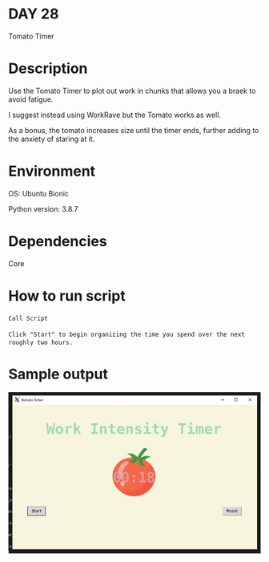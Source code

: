 
# DAY 28

Tomato Timer

# Description

Use the Tomato Timer to plot out work in chunks that allows you a braek to avoid fatigue.

I suggest instead using WorkRave but the Tomato works as well.

As a bonus, the tomato increases size until the timer ends, further adding to the anxiety of staring at it.

# Environment
OS: Ubuntu Bionic

Python version: 3.8.7

# Dependencies

Core

# How to run script
```
Call Script

Click "Start" to begin organizing the time you spend over the next roughly two hours.
```

# Sample output

![Sample of App](https://raw.githubusercontent.com/Its-All-About-the-Journey/100daysofcode/hypermanganate/source_code/hypermanganate/day028/app.png)

